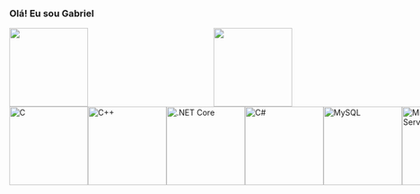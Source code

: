 ### Olá! Eu sou Gabriel

<div style="display: flex; justify-content: space-between;">
  <img height="140em" src="https://github-readme-stats.vercel.app/api/top-langs/?username=roberttiss&layout=compact&langs_count=7&theme=dracula"/>
  <img height="140em" src="https://github-readme-stats.vercel.app/api?username=roberttiss&show_icons=true&theme=dracula&include_all_commits=true&count_private=true"/>
</div>


<div style="display: flex; justify-content: space-between;">
  <img src="https://cdn.jsdelivr.net/gh/devicons/devicon/icons/c/c-plain.svg" width="140" height="140" alt="C">
  <img src="https://cdn.jsdelivr.net/gh/devicons/devicon/icons/cplusplus/cplusplus-plain.svg" width="140" height="140" alt="C++">
  <img src="https://cdn.jsdelivr.net/gh/devicons/devicon/icons/dotnetcore/dotnetcore-original.svg" width="140" height="140" alt=".NET Core">
  <img src="https://cdn.jsdelivr.net/gh/devicons/devicon/icons/csharp/csharp-plain.svg" width="140" height="140" alt="C#">
  <img src="https://cdn.jsdelivr.net/gh/devicons/devicon/icons/mysql/mysql-original-wordmark.svg" width="140" height="140" alt="MySQL">
  <img src="https://cdn.jsdelivr.net/gh/devicons/devicon/icons/microsoftsqlserver/microsoftsqlserver-plain-wordmark.svg" width="140" height="140" alt="Microsoft SQL Server">
  <img src="https://cdn.jsdelivr.net/gh/devicons/devicon/icons/html5/html5-plain-wordmark.svg" width="140" height="140" alt="HTML5">
  <img src="https://cdn.jsdelivr.net/gh/devicons/devicon/icons/css3/css3-plain-wordmark.svg" width="140" height="140" alt="CSS3">
</div>
